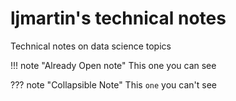 # ljmartin's technical notes

Technical notes on data science topics 

!!! note "Already Open note"
    This one you can see

??? note "Collapsible Note"
    This `one` you can't see 

